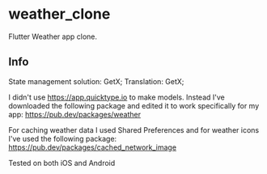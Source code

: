 # weather_clone

Flutter Weather app clone.

## Info

State management solution: GetX;
Translation: GetX;

I didn't use https://app.quicktype.io to make models. Instead I've downloaded the following package and edited it to work specifically for my app: https://pub.dev/packages/weather

For caching weather data I used Shared Preferences and for weather icons I've used the following package: https://pub.dev/packages/cached_network_image

Tested on both iOS and Android
